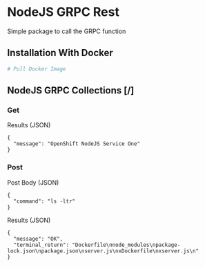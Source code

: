 # NodeJS GRPC Rest

Simple package to call the GRPC function

## Installation With Docker

```bash
# Pull Docker Image
```

## NodeJS GRPC Collections [/]

### Get

Results (JSON)

    {
      "message": "OpenShift NodeJS Service One"
    }
    
### Post

Post Body (JSON)

    {
      "command": "ls -ltr"
    }

Results (JSON)

    {
      "message": "OK",
      "terminal_return": "Dockerfile\nnode_modules\npackage-lock.json\npackage.json\nserver.js\nxDockerfile\nxserver.js\n"
    }
   
